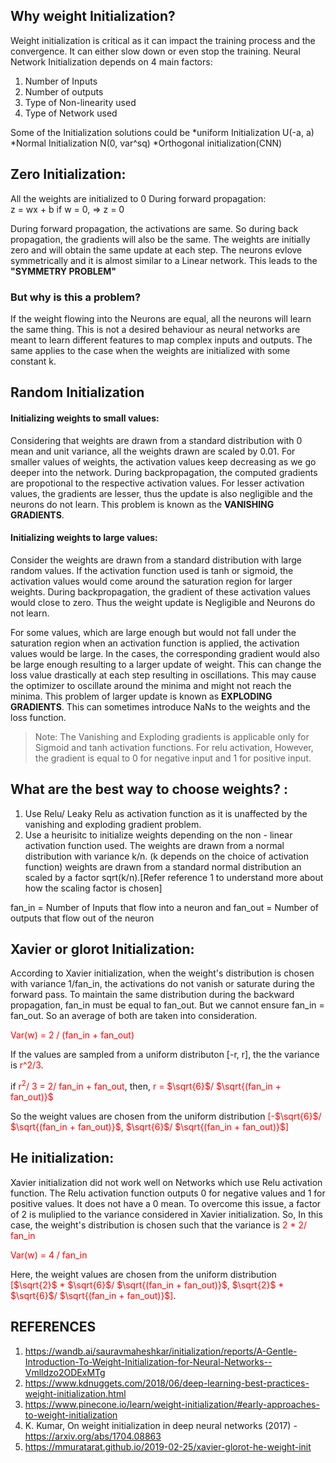 ## Why weight Initialization?
Weight initialization is critical as it can impact the training process and the convergence. It can either slow down or even stop the training.
Neural Network Initialization depends on 4 main factors:
1. Number of Inputs
2. Number of outputs 
3. Type of Non-linearity used 
4. Type of Network used 

Some of the Initialization solutions could be  *uniform Initialization U(-a, a) *Normal Initialization N(0, var^sq) *Orthogonal initialization(CNN)

## Zero Initialization:
All the weights are initialized to 0
During forward propagation:  
    z = wx + b 
    if w = 0, => z = 0

During forward propagation, the activations are same. So during back propagation, the gradients will also be the same.  The weights are initially zero and will obtain the same update at each step. The neurons evlove symmetrically and it is almost similar to a Linear network. This leads to the **"SYMMETRY PROBLEM"**

### But why is this a problem? 
If the weight flowing into the Neurons are equal, all the neurons will learn the same thing. This is not a desired behaviour as neural networks are meant to learn different features to map complex inputs and outputs.
The same applies to the case when the weights are initialized with some constant k.

## Random Initialization

#### Initializing weights to small values: 

Considering that weights are drawn from a standard distribution with 0 mean and unit variance, all the weights drawn are scaled by 0.01. For smaller values of weights, the activation values keep decreasing as we go deeper into the network. During backpropagation, the computed gradients are propotional to the respective activation values. For lesser activation values, the gradients are lesser, thus the update is also negligible and the neurons do not learn. This problem is known as the **VANISHING GRADIENTS**. 
 

#### Initializing weights to large values:

Consider the weights are drawn from a standard distribution with large random values. If the activation function used is tanh or sigmoid, the activation values would come around the saturation region for larger weights. During backpropagation, the gradient of these activation values would close to zero. Thus the weight update is Negligible and Neurons do not learn. 

For some values, which are large enough but would not fall under the saturation region when an activation function is applied, the activation values would be large. In the cases, the corresponding gradient would also be large enough resulting to a larger update of weight. This can change the loss value drastically at each step resulting in oscillations. This may cause the optimizer to oscillate around the minima and might not reach the minima. This problem of larger update is known as **EXPLODING GRADIENTS**. This can sometimes introduce NaNs to the weights and the loss function. 


<span style="color:red"><blockquote> Note: The Vanishing and Exploding gradients is applicable only for Sigmoid and tanh activation functions. For relu activation, However, the gradient is equal to 0 for negative input and 1 for positive input. </blockquote></span>

## What are the best way to choose weights? :
1. Use Relu/ Leaky Relu as activation function as it is unaffected by the vanishing and exploding gradient problem.
2. Use a heurisitc to initialize weights depending on the non - linear activation function used. The weights are drawn from a normal distribution with variance k/n. (k depends on the choice of activation function)
weights are drawn from a standard normal distribution an scaled by a factor sqrt(k/n).[Refer reference 1 to understand more about how the scaling factor is chosen]

fan_in = Number of Inputs that flow into a neuron and fan_out = Number of outputs that flow out of the neuron

## Xavier or glorot Initialization:

According to Xavier initialization, when the weight's distribution is chosen with variance 1/fan_in, the activations do not vanish or saturate during the forward pass. To maintain the same distribution during the backward propagation, fan_in must be equal to fan_out. But we cannot ensure fan_in = fan_out. So an average of both are taken into consideration.

<span style="color:red">Var(w) = 2 / (fan_in + fan_out)</span>

If the values are sampled from a uniform distributon [-r, r], the the variance is <span style="color:red">r^2/3</span>.


if <span style="color:red">r<sup>2</sup>/ 3 = 2/ fan_in + fan_out</span>, 
then, <span style="color:red">r = $\sqrt{6}$/ $\sqrt{(fan_in + fan_out)}$</span>   

So the weight values are chosen from the uniform distribution <span style="color:red">[-$\sqrt{6}$/ $\sqrt{(fan_in + fan_out)}$, $\sqrt{6}$/ $\sqrt{(fan_in + fan_out)}$]</span>


## He initialization:

Xavier initialization did not work well on Networks which use Relu  activation function. The Relu activation function outputs 0 for negative values and 1 for positive values. It does not have a 0 mean. 
To overcome this issue, a factor of 2 is muliplied to the variance considered in Xavier initialization. So, In this case, the weight's distribution is chosen such that the variance is <span style="color:red">2 * 2/ fan_in
</span>

<span style="color:red">Var(w) = 4 / fan_in</span>

Here, the weight values are chosen from the uniform distribution <span style="color:red">[$\sqrt{2}$ * $\sqrt{6}$/ $\sqrt{(fan_in + fan_out)}$, $\sqrt{2}$ * $\sqrt{6}$/ $\sqrt{(fan_in + fan_out)}$]</span>.





## REFERENCES
1. https://wandb.ai/sauravmaheshkar/initialization/reports/A-Gentle-Introduction-To-Weight-Initialization-for-Neural-Networks--Vmlldzo2ODExMTg
2. https://www.kdnuggets.com/2018/06/deep-learning-best-practices-weight-initialization.html
3. https://www.pinecone.io/learn/weight-initialization/#early-approaches-to-weight-initialization
4. K. Kumar, On weight initialization in deep neural networks (2017) - https://arxiv.org/abs/1704.08863
5. https://mmuratarat.github.io/2019-02-25/xavier-glorot-he-weight-init